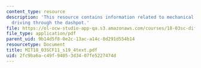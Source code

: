 ```yaml
---
content_type: resource
description: 'This resource contains information related to mechanical vibration system:
  driving through the dashpot.'
file: https://ol-ocw-studio-app-qa.s3.amazonaws.com/courses/18-03sc-differential-equations-fall-2011/2fc9ba6ac49f94053d3407fe5227474d_MIT18_03SCF11_s19_4text.pdf
file_type: application/pdf
parent_uid: 9b14d5f8-0e2c-13ac-a14c-8d291d554b14
resourcetype: Document
title: MIT18_03SCF11_s19_4text.pdf
uid: 2fc9ba6a-c49f-9405-3d34-07fe5227474d
---
```

